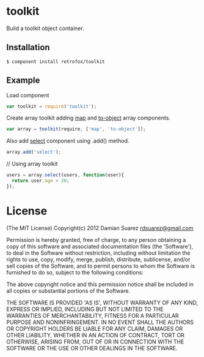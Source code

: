 
# toolkit

 Build a toolkit object container.

## Installation

    $ component install retrofox/toolkit

## Example

  Load component
```js
var toolkit = require('toolkit');
```

  Create array toolkit adding [map](https://github.com/component/map) and [to-object](https://github.com/component/to-object) array components.
```js
var array = toolkit(require, ['map', 'to-object']);
```

  Also add [select](https://github.com/component/select) component using .add() method.
```js
array.add('select');
```

// Using array toolkit
```js
users = array.select(users, function(user){
  return user.age > 20;
});
```

# License

(The MIT License)
Copyright(c) 2012 Damian Suarez <rdsuarez@gmail.com>

Permission is hereby granted, free of charge, to any person obtaining
a copy of this software and associated documentation files (the
'Software'), to deal in the Software without restriction, including
without limitation the rights to use, copy, modify, merge, publish,
distribute, sublicense, and/or sell copies of the Software, and to
permit persons to whom the Software is furnished to do so, subject to
the following conditions:

The above copyright notice and this permission notice shall be
included in all copies or substantial portions of the Software.

THE SOFTWARE IS PROVIDED 'AS IS', WITHOUT WARRANTY OF ANY KIND,
EXPRESS OR IMPLIED, INCLUDING BUT NOT LIMITED TO THE WARRANTIES OF
MERCHANTABILITY, FITNESS FOR A PARTICULAR PURPOSE AND NONINFRINGEMENT.
IN NO EVENT SHALL THE AUTHORS OR COPYRIGHT HOLDERS BE LIABLE FOR ANY
CLAIM, DAMAGES OR OTHER LIABILITY, WHETHER IN AN ACTION OF CONTRACT,
TORT OR OTHERWISE, ARISING FROM, OUT OF OR IN CONNECTION WITH THE
SOFTWARE OR THE USE OR OTHER DEALINGS IN THE SOFTWARE.
